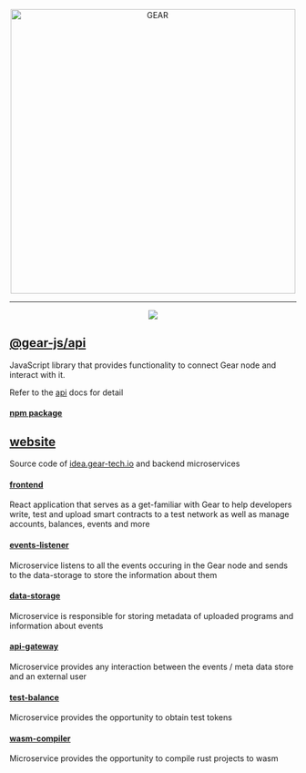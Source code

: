 <p align="center">
  <a href="https://gear-tech.io">
    <img src="https://github.com/gear-tech/gear/tree/master/images/logo-grey.svg" width="500" alt="GEAR">
  </a>
</p>
<hr>
<p align=center>
    <a href="https://github.com/gear-tech/gear-js/blob/master/LICENSE"><img src="https://img.shields.io/badge/License-GPL%203.0-success"></a>
</p>

## [@gear-js/api](https://github.com/gear-tech/gear-js/tree/master/api)

JavaScript library that provides functionality to connect Gear node and interact with it.

Refer to the [api](https://github.com/gear-tech/gear-js/blob/master/api/README.md) docs for detail

#### [npm package](https://www.npmjs.com/package/@gear-js/api)

## [website](https://github.com/gear-tech/gear-js/tree/master/website)

Source code of [idea.gear-tech.io](https://idea.gear-tech.io/) and backend microservices

#### [frontend](https://github.com/gear-tech/gear-js/tree/master/website/frontend)

React application that serves as a get-familiar with Gear to help developers write, test and upload smart contracts to a test network as well as manage accounts, balances, events and more

#### [events-listener](https://github.com/gear-tech/gear-js/tree/master/website/events-listener)

Microservice listens to all the events occuring in the Gear node and sends to the data-storage to store the information about them

#### [data-storage](https://github.com/gear-tech/gear-js/tree/master/website/data-storage)

Microservice is responsible for storing metadata of uploaded programs and information about events

#### [api-gateway](https://github.com/gear-tech/gear-js/tree/master/website/api-gateway)

Microservice provides any interaction between the events / meta data store and an external user

#### [test-balance](https://github.com/gear-tech/gear-js/tree/master/website/test-balance)

Microservice provides the opportunity to obtain test tokens

#### [wasm-compiler](https://github.com/gear-tech/gear-js/tree/master/website/wasm-compiler)

Microservice provides the opportunity to compile rust projects to wasm
